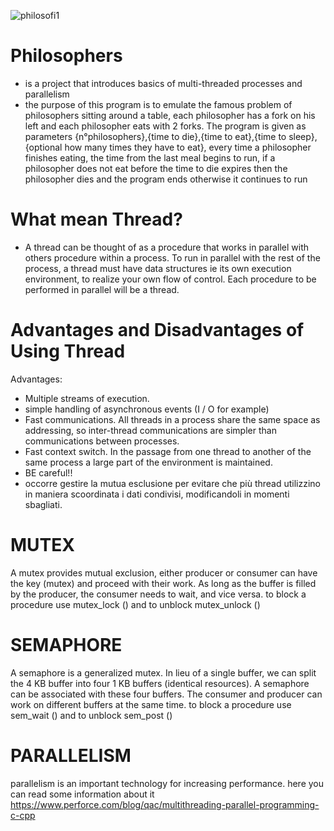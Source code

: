![philosofi1](https://user-images.githubusercontent.com/61160587/128101232-57cc9508-c829-4cf6-b426-c2b6c4aa13f6.png)


# Philosophers
- is a project that introduces basics of multi-threaded processes and parallelism
- the purpose of this program is to emulate the famous problem of philosophers sitting around a table, each philosopher has a fork on his left and each philosopher eats with 2 forks. The program is given as parameters {n°philosophers},{time to die},{time to eat},{time to sleep},{optional how many times they have to eat}, every time a philosopher finishes eating, the time from the last meal begins to run, if a philosopher does not eat before the time to die expires then the philosopher dies and the program ends otherwise it continues to run

# What mean Thread?
- A thread can be thought of as a procedure that works in parallel with others
procedure within a process. To run in parallel with the rest of the process, a thread must have
data structures ie its own execution environment, to realize
your own flow of control. Each procedure to be performed in parallel will be a thread.

# Advantages and Disadvantages of Using Thread

Advantages:
- Multiple streams of execution.
- simple handling of asynchronous events (I / O for example)
- Fast communications. All threads in a process share the same space as
  addressing, so inter-thread communications are simpler than communications
  between processes.
- Fast context switch. In the passage from one thread to another of the same process
  a large part of the environment is maintained.
- BE careful!!
- occorre gestire la mutua esclusione per evitare che più thread utilizzino in maniera
scoordinata i dati condivisi, modificandoli in momenti sbagliati.

# MUTEX
A mutex provides mutual exclusion, either producer or consumer can have the key (mutex) and proceed with their work. As long as the buffer is filled by the producer, the consumer needs to wait, and vice versa. to block a procedure use mutex_lock () and to unblock mutex_unlock ()

# SEMAPHORE
A semaphore is a generalized mutex. In lieu of a single buffer, we can split the 4 KB buffer into four 1 KB buffers (identical resources). A semaphore can be associated with these four buffers. The consumer and producer can work on different buffers at the same time. to block a procedure use sem_wait () and to unblock sem_post ()

# PARALLELISM
parallelism is an important technology for increasing performance. here you can read some information about it
https://www.perforce.com/blog/qac/multithreading-parallel-programming-c-cpp


